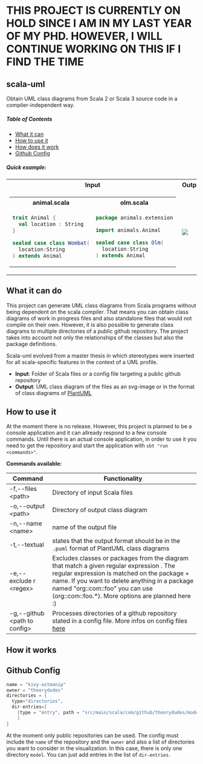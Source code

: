 # THIS PROJECT IS CURRENTLY ON HOLD SINCE I AM IN MY LAST YEAR OF MY PHD. HOWEVER, I WILL CONTINUE WORKING ON THIS IF I FIND THE TIME

## scala-uml

Obtain UML class diagrams from Scala 2 or Scala 3 source code in a compiler-independent way.

##### Table of Contents

- [What it can](#whatcan)
- [How to use it](#howuse)
- [How does it work](#howworks)
- [Github Config](#config)


##### Quick example:

<table>
<tr>
<th>
Input
<th>
Output
</th>
</tr>
<td>
<table>
<tr>
<th>
animal.scala
</th>
<th>
olm.scala
</th>
</tr>
<tr>
<td>

```Scala
trait Animal {
  val location : String
}

sealed case class Wombat(
  location:String
) extends Animal
```

</td>
<td>

```Scala
package animals.extension

import animals.Animal

sealed case class Olm(
  location:String
) extends Animal
```

</td>
</tr>
</table>
</td>
<td>
<img align="center" src="docs/examples/animals.svg">
</td>
</table>

<a name="whatcan"/>

## What it can do

This project can generate UML class diagrams from Scala programs without being dependent on the scala compiler. 
That means you can obtain class diagrams of work in progress files and also standalone files that would not compile on their own.
However, it is also possible to generate class diagrams to multiple directories of a public github repository.
The project takes into account not only the relationships of the classes but also the package definitions. 

Scala-uml evolved from a master thesis in which stereotypes were inserted for all scala-specific features in the context of a UML profile.

- **Input**: Folder of Scala files or a config file targeting a public github repository
- **Output**: UML class diagram of the files as an svg-image or in the format of class diagrams of [PlantUML](https://plantuml.com/de/class-diagram)

<a name="howuse"/>

## How to use it

At the moment there is no release. However, this project is planned to be a console application and it can allready respond to a few console commands.
Until there is an actual console application, in order to use it you need to get the repository and start the application with `sbt "run <commands>"`.   

**Commands available:**

|Command|Functionality|
|-------|-------------|
|-f,--files \<path\>   | Directory of input Scala files|
|-o,--output  \<path\>  | Directory of output class diagram |
|-n,--name \<name\> | name of the output file |
|-t,--textual | states that the output format should be in the `.puml` format of PlantUML class diagrams |
  |-e,--exclude r \<regex\> | Excludes classes or packages from the diagram that match a given regular expression <regex>. The regular expression is matched on the package + name. If you want to delete anything in a package named "org::com::foo" you can use (org::com::foo.*). More options are planned here :) |
|-g,--github \<path to config\> | Processes directories of a github repository stated in a config file. More infos on config files [here](#config) |    


<a name="howworks"/>

## How it works

<a name="config">
  
## Github Config

```Java
name = "kivy-astmanip"
owner = "theorydudes"
directories = {
  type="directories",
  dir-entries=[
    {type = "entry", path = "src/main/scala/com/github/theorydudes/model"}
    ]
}
```
At the moment only public repositories can be used. The config must include the `name` of the repository and the `owner` and also a list of directories you want to consider in the visualization. In this case, there is only one directory `model`. You can just add entries in the list of `dir-entries`.
